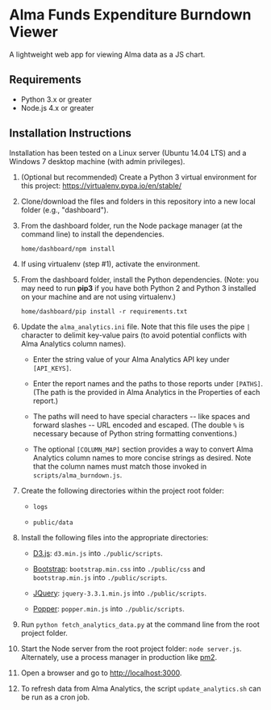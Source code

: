 # Alma Funds Expenditure Burndown Viewer

A lightweight web app for viewing Alma data as a JS chart. 

## Requirements 
* Python 3.x or greater
* Node.js 4.x or greater

## Installation Instructions

Installation has been tested on a Linux server (Ubuntu 14.04 LTS) and a Windows 7 desktop machine (with admin privileges).

1. (Optional but recommended) Create a Python 3 virtual environment for this project: https://virtualenv.pypa.io/en/stable/

2. Clone/download the files and folders in this repository into a new local folder (e.g., "dashboard").

3. From the dashboard folder, run the Node package manager (at the command line) to install the dependencies.

	`home/dashboard/npm install`

4. If using virtualenv (step #1), activate the environment.

5. From the dashboard folder, install the Python dependencies. (Note: you may need to run **pip3** if you have both Python 2 and Python 3 installed on your machine and are not using virtualenv.)

	`home/dashboard/pip install -r requirements.txt` 

6. Update the `alma_analytics.ini` file. Note that this file uses the pipe `|` character to delimit key-value pairs (to avoid potential conflicts with Alma Analytics column names).

   * Enter the string value of your Alma Analytics API key under `[API_KEYS]`.

   * Enter the report names and the paths to those reports under `[PATHS]`. (The path is the provided in Alma Analytics in the Properties of each report.)

   * The paths will need to have special characters -- like spaces and forward slashes -- URL encoded and escaped. (The double `%` is necessary because of Python string formatting conventions.)

   * The optional `[COLUMN_MAP]` section provides a way to convert Alma Analytics column names to more concise strings as desired. Note that the column names must match those invoked in `scripts/alma_burndown.js`. 

7. Create the following directories within the project root folder:

   * `logs`

   * `public/data`

8. Install the following files into the appropriate directories:

   * [D3.js](https://d3js.org/): `d3.min.js` into `./public/scripts`.

   * [Bootstrap](https://getbootstrap.com/): `bootstrap.min.css` into `./public/css` and `bootstrap.min.js` into `./public/scripts`.

   * [JQuery](https://jquery.com/): `jquery-3.3.1.min.js` into `./public/scripts`.

   * [Popper](https://popper.js.org/): `popper.min.js` into `./public/scripts`.

9. Run `python fetch_analytics_data.py` at the command line from the root project folder.

10. Start the Node server from the root project folder: `node server.js`. Alternately, use a process manager in production like [pm2](http://pm2.keymetrics.io/).

11. Open a browser and go to [http://localhost:3000](http://localhost:3000).

12. To refresh data from Alma Analytics, the script `update_analytics.sh` can be run as a cron job.
